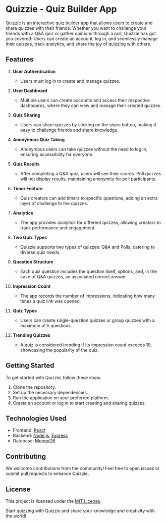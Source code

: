 # Quizzie - Quiz Builder App

Quizzie is an interactive quiz builder app that allows users to create and share quizzes with their friends. Whether you want to challenge your friends with a Q&A quiz or gather opinions through a poll, Quizzie has got you covered. Users can create an account, log in, and seamlessly manage their quizzes, track analytics, and share the joy of quizzing with others.

## Features

1. **User Authentication**

   - Users must log in to create and manage quizzes.

2. **User Dashboard**

   - Multiple users can create accounts and access their respective dashboards, where they can view and manage their created quizzes.

3. **Quiz Sharing**

   - Users can share quizzes by clicking on the share button, making it easy to challenge friends and share knowledge.

4. **Anonymous Quiz Taking**

   - Anonymous users can take quizzes without the need to log in, ensuring accessibility for everyone.

5. **Quiz Results**

   - After completing a Q&A quiz, users will see their scores. Poll quizzes will not display results, maintaining anonymity for poll participants.

6. **Timer Feature**

   - Quiz creators can add timers to specific questions, adding an extra layer of challenge to the quizzes.

7. **Analytics**

   - The app provides analytics for different quizzes, allowing creators to track performance and engagement.

8. **Two Quiz Types**

   - Quizzie supports two types of quizzes: Q&A and Polls, catering to diverse quiz needs.

9. **Question Structure**

   - Each quiz question includes the question itself, options, and, in the case of Q&A quizzes, an associated correct answer.

10. **Impression Count**

    - The app records the number of impressions, indicating how many times a quiz link was opened.

11. **Quiz Types**

    - Users can create single-question quizzes or group quizzes with a maximum of 5 questions.

12. **Trending Quizzes**
    - A quiz is considered trending if its impression count exceeds 10, showcasing the popularity of the quiz.

## Getting Started

To get started with Quizzie, follow these steps:

1. Clone the repository.
2. Set up the necessary dependencies.
3. Run the application on your preferred platform.
4. Create an account or log in to start creating and sharing quizzes.

## Technologies Used

- Frontend: [React](https://reactjs.org/)
- Backend: [Node.js](https://nodejs.org/), [Express](https://expressjs.com/)
- Database: [MongoDB](https://www.mongodb.com/)

## Contributing

We welcome contributions from the community! Feel free to open issues or submit pull requests to enhance Quizzie.

## License

This project is licensed under the [MIT License](LICENSE).

Start quizzing with Quizzie and share your knowledge and creativity with the world!
